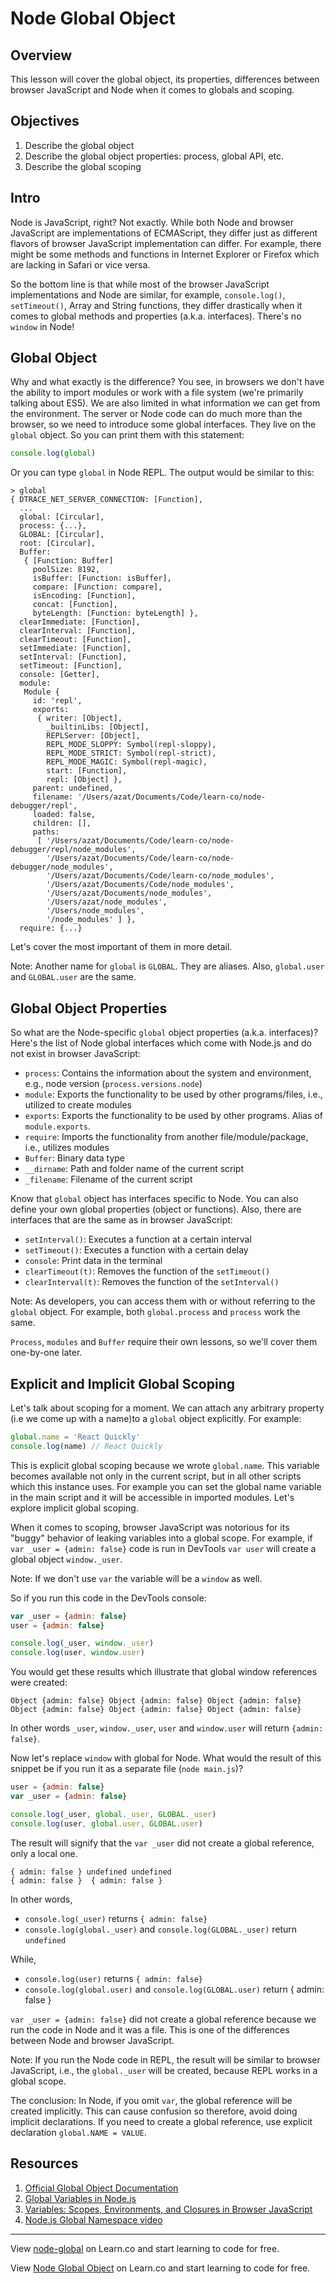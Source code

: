 # Node Global Object

## Overview

This lesson will cover the global object, its properties, differences between browser JavaScript and Node when it comes to globals and scoping.

## Objectives

1. Describe the global object
2. Describe the global object properties: process, global API, etc.
3. Describe the global scoping

## Intro

Node is JavaScript, right? Not exactly. While both Node and browser JavaScript are implementations of ECMAScript, they differ just as different flavors of browser JavaScript implementation can differ. For example, there might be some methods and functions in Internet Explorer or Firefox which are lacking in Safari or vice versa.

So the bottom line is that while most of the browser JavaScript implementations and Node are similar, for example, `console.log()`, `setTimeout()`, Array and String functions, they differ drastically when it comes to global methods and properties (a.k.a. interfaces). There's no `window` in Node!

## Global Object

Why and what exactly is the difference? You see, in browsers we don't have the ability to import modules or work with a file system (we're primarily talking about ES5). We are also limited in what information we can get from the environment. The server or Node code can do much more than the browser, so we need to introduce some global interfaces. They live on the `global` object. So you can print them with this statement:

```js
console.log(global)
```

Or you can type `global` in Node REPL. The output would be similar to this:

```
> global
{ DTRACE_NET_SERVER_CONNECTION: [Function],
  ...
  global: [Circular],
  process: {...},
  GLOBAL: [Circular],
  root: [Circular],
  Buffer:
   { [Function: Buffer]
     poolSize: 8192,
     isBuffer: [Function: isBuffer],
     compare: [Function: compare],
     isEncoding: [Function],
     concat: [Function],
     byteLength: [Function: byteLength] },
  clearImmediate: [Function],
  clearInterval: [Function],
  clearTimeout: [Function],
  setImmediate: [Function],
  setInterval: [Function],
  setTimeout: [Function],
  console: [Getter],
  module:
   Module {
     id: 'repl',
     exports:
      { writer: [Object],
        _builtinLibs: [Object],
        REPLServer: [Object],
        REPL_MODE_SLOPPY: Symbol(repl-sloppy),
        REPL_MODE_STRICT: Symbol(repl-strict),
        REPL_MODE_MAGIC: Symbol(repl-magic),
        start: [Function],
        repl: [Object] },
     parent: undefined,
     filename: '/Users/azat/Documents/Code/learn-co/node-debugger/repl',
     loaded: false,
     children: [],
     paths:
      [ '/Users/azat/Documents/Code/learn-co/node-debugger/repl/node_modules',
        '/Users/azat/Documents/Code/learn-co/node-debugger/node_modules',
        '/Users/azat/Documents/Code/learn-co/node_modules',
        '/Users/azat/Documents/Code/node_modules',
        '/Users/azat/Documents/node_modules',
        '/Users/azat/node_modules',
        '/Users/node_modules',
        '/node_modules' ] },
  require: {...}
```

Let's cover the most important of them in more detail.

Note: Another name for `global` is `GLOBAL`. They are aliases. Also, `global.user` and `GLOBAL.user` are the same.

## Global Object Properties

So what are the Node-specific `global` object properties (a.k.a. interfaces)? Here's the list of Node global interfaces which come with Node.js and do not exist in browser JavaScript:

* `process`: Contains the information about the system and environment, e.g., node version (`process.versions.node`)
* `module`: Exports the functionality to be used by other programs/files, i.e., utilized to create modules
* `exports`: Exports the functionality to be used by other programs. Alias of `module.exports`.
* `require`: Imports the functionality from another file/module/package, i.e., utilizes modules
* `Buffer`: Binary data type
* `__dirname`: Path and folder name of the current script
* `_filename`: Filename of the current script

Know that `global` object has interfaces specific to Node. You can also define your own global properties (object or functions). Also, there are interfaces that are the same as in browser JavaScript:

* `setInterval()`: Executes a function at a certain interval
* `setTimeout()`: Executes a function with a certain delay
* `console`: Print data in the terminal
* `clearTimeout(t)`: Removes the function of the `setTimeout()`
* `clearInterval(t)`: Removes the function of the `setInterval()`

Note: As developers, you can access them with or without referring to the `global` object. For example, both `global.process` and `process` work the same.

`Process`, `modules` and `Buffer` require their own lessons, so we'll cover them one-by-one later.

## Explicit and Implicit Global Scoping

Let's talk about scoping for a moment. We can attach any arbitrary property (i.e we come up with a name)to a `global` object explicitly. For example: 

```js
global.name = 'React Quickly'
console.log(name) // React Quickly
```

This is explicit global scoping because we wrote `global.name`. This variable becomes available not only in the current script, but in all other scripts which this instance uses. For example you can set the global name variable in the main script and it will be accessible in imported modules. Let's explore implicit global scoping.

When it comes to scoping, browser JavaScript was notorious for its "buggy" behavior of leaking variables into a global scope. For example, if `var _user = {admin: false}` code is run in DevTools `var user` will create a global object `window._user`.

Note: If we don't use `var` the variable will be a `window` as well.

So if you run this code in the DevTools console:

```js
var _user = {admin: false}
user = {admin: false}

console.log(_user, window._user)
console.log(user, window.user)
```

You would get these results which illustrate that global window references were created:

```
Object {admin: false} Object {admin: false} Object {admin: false}
Object {admin: false} Object {admin: false} Object {admin: false}
```

In other words `_user`, `window._user`, `user` and `window.user` will return `{admin: false}`.

Now let's replace `window` with global for Node. What would the result of this snippet be if you run it as a separate file (`node main.js`)?

```js
user = {admin: false}
var _user = {admin: false}

console.log(_user, global._user, GLOBAL._user)
console.log(user, global.user, GLOBAL.user)
```

The result will signify that the `var _user` did not create a global reference, only a local one.

```
{ admin: false } undefined undefined
{ admin: false }  { admin: false }
```

In other words,

* `console.log(_user)` returns `{ admin: false}`
* `console.log(global._user)` and `console.log(GLOBAL._user)` return `undefined`

While,

* `console.log(user)` returns `{ admin: false}`
* `console.log(global.user)` and `console.log(GLOBAL.user)` return { admin: false }

`var _user = {admin: false}` did not create a global reference because we run the code in Node and it was a file. This is one of the differences between Node and browser JavaScript.

Note: If you run the Node code in REPL, the result will be similar to browser JavaScript, i.e., the `global._user` will be created, because REPL works in a global scope.

The conclusion: In Node, if you omit `var`, the global reference will be created implicitly. This can cause confusion so therefore, avoid doing implicit declarations. If you need to create a global reference, use explicit declaration `global.NAME = VALUE`.


## Resources

1. [Official Global Object Documentation](https://nodejs.org/api/globals.html)
1. [Global Variables in Node.js](http://www.hacksparrow.com/global-variables-in-node-js.html)
1. [Variables: Scopes, Environments, and Closures in Browser JavaScript](http://speakingjs.com/es5/ch16.html)
2. [Node.js Global Namespace video](https://egghead.io/lessons/node-js-node-js-global-namespace)


---

<p data-visibility='hidden'>View <a href='https://learn.co/lessons/node-global' title='node-global'>node-global</a> on Learn.co and start learning to code for free.</p>

<p class='util--hide'>View <a href='https://learn.co/lessons/node-global'>Node Global Object</a> on Learn.co and start learning to code for free.</p>
